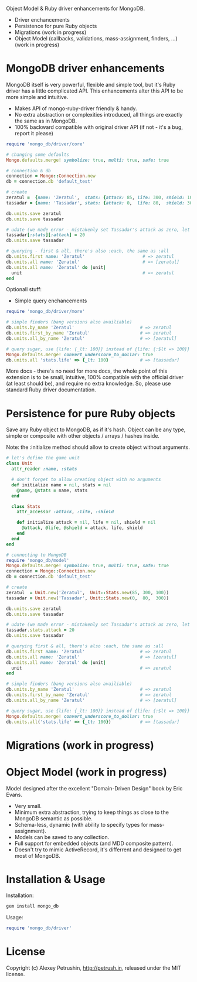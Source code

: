 Object Model & Ruby driver enhancements for MongoDB.

- Driver enchancements
- Persistence for pure Ruby objects
- Migrations (work in progress)
- Object Model (callbacks, validations, mass-assignment, finders, ...) (work in progress)

# MongoDB driver enhancements

MongoDB itself is very powerful, flexible and simple tool, but it's Ruby driver has a little complicated API.
This enhancements alter this API to be more simple and intuitive.

- Makes API of mongo-ruby-driver friendly & handy.
- No extra abstraction or complexities introduced, all things are exactly the same as in MongoDB.
- 100% backward compatible with original driver API (if not - it's a bug, report it please)

``` ruby
require 'mongo_db/driver/core'

# changing some defaults
Mongo.defaults.merge! symbolize: true, multi: true, safe: true

# connection & db
connection = Mongo::Connection.new
db = connection.db 'default_test'

# create
zeratul =  {name: 'Zeratul',  stats: {attack: 85, life: 300, shield: 100}}
tassadar = {name: 'Tassadar', stats: {attack: 0,  life: 80,  shield: 300}}

db.units.save zeratul
db.units.save tassadar

# udate (we made error - mistakenly set Tassadar's attack as zero, let's fix it)
tassadar[:stats][:attack] = 20
db.units.save tassadar

# querying - first & all, there's also :each, the same as :all
db.units.first name: 'Zeratul'                      # => zeratul
db.units.all name: 'Zeratul'                        # => [zeratul]
db.units.all name: 'Zeratul' do |unit|
  unit                                              # => zeratul
end
```

Optionall stuff:

- Simple query enchancements

``` ruby
require 'mongo_db/driver/more'

# simple finders (bang versions also availiable)
db.units.by_name 'Zeratul'                         # => zeratul
db.units.first_by_name 'Zeratul'                   # => zeratul
db.units.all_by_name 'Zeratul'                     # => [zeratul]

# query sugar, use {life: {_lt: 100}} instead of {life: {:$lt => 100}}
Mongo.defaults.merge! convert_underscore_to_dollar: true
db.units.all 'stats.life' => {_lt: 100}            # => [tassadar]
```

More docs - there's no need for more docs, the whole point of this extension is to be small, intuitive, 100% compatible with the official driver (at least should be), and require no extra knowledge.
So, please use standard Ruby driver documentation.

# Persistence for pure Ruby objects

Save any Ruby object to MongoDB, as if it's hash. Object can be any type, simple or composite with other objects / arrays / hashes inside.

Note: the :initialize method should allow to create object without arguments.

``` ruby
# let's define the game unit
class Unit
  attr_reader :name, :stats

  # don't forget to allow creating object with no arguments
  def initialize name = nil, stats = nil
    @name, @stats = name, stats
  end

  class Stats
    attr_accessor :attack, :life, :shield

    def initialize attack = nil, life = nil, shield = nil
      @attack, @life, @shield = attack, life, shield
    end
  end
end

# connecting to MongoDB
require 'mongo_db/model'
Mongo.defaults.merge! symbolize: true, multi: true, safe: true
connection = Mongo::Connection.new
db = connection.db 'default_test'

# create
zeratul  = Unit.new('Zeratul',  Unit::Stats.new(85, 300, 100))
tassadar = Unit.new('Tassadar', Unit::Stats.new(0,  80,  300))

db.units.save zeratul
db.units.save tassadar

# udate (we made error - mistakenly set Tassadar's attack as zero, let's fix it)
tassadar.stats.attack = 20
db.units.save tassadar

# querying first & all, there's also :each, the same as :all
db.units.first name: 'Zeratul'                     # => zeratul
db.units.all name: 'Zeratul'                       # => [zeratul]
db.units.all name: 'Zeratul' do |unit|
  unit                                             # => zeratul
end

# simple finders (bang versions also availiable)
db.units.by_name 'Zeratul'                         # => zeratul
db.units.first_by_name 'Zeratul'                   # => zeratul
db.units.all_by_name 'Zeratul'                     # => [zeratul]

# query sugar, use {life: {_lt: 100}} instead of {life: {:$lt => 100}}
Mongo.defaults.merge! convert_underscore_to_dollar: true
db.units.all('stats.life' => {_lt: 100})           # => [tassadar]
```

# Migrations (work in progress)

# Object Model (work in progress)

Model designed after the excellent "Domain-Driven Design" book by Eric Evans.

- Very small.
- Minimum extra abstraction, trying to keep things as close to the MongoDB semantic as possible.
- Schema-less, dynamic (with ability to specify types for mass-assignment).
- Models can be saved to any collection.
- Full support for embedded objects (and MDD composite pattern).
- Doesn't try to mimic ActiveRecord, it's differrent and designed to get most of MongoDB.

# Installation & Usage

Installation:

``` bash
gem install mongo_db
```

Usage:

``` ruby
require 'mongo_db/driver'
```

# License

Copyright (c) Alexey Petrushin, http://petrush.in, released under the MIT license.

[mongo_mapper_ext]: https://github.com/alexeypetrushin/mongo_mapper_ext
[mongoid_misc]: https://github.com/alexeypetrushin/mongoid_misc
